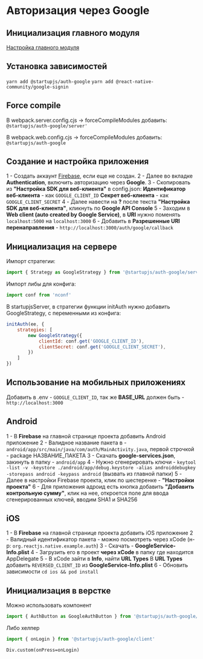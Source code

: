 # Авторизация через Google

## Инициализация главного модуля
[Настройка главного модуля](/docs/auth/main)

## Установка зависимостей
`yarn add @startupjs/auth-google`
`yarn add @react-native-community/google-signin`

## Force compile
В webpack.server.config.cjs -> forceCompileModules добавить:
`@startupjs/auth-google/server'`

В webpack.web.config.cjs -> forceCompileModules добавить:
`@startupjs/auth-google`

## Создание и настройка приложения
1 - Создать аккаунт [Firebase](https://console.firebase.google.com/), если еще не создан.
2 - Далее во вкладке **Authentication**, включить авторизацию через **Google**.
3 - Скопировать из **"Настройка SDK для веб-клиента"** в config.json:
**Идентификатор веб-клиента** - как `GOOGLE_CLIENT_ID`
**Секрет веб-клиента** - как `GOOGLE_CLIENT_SECRET`
4 - Далее навести на **?** после текста **"Настройка SDK для веб-клиента"**, кликнуть по **Google API Console**
5 - Заходим в **Web client (auto created by Google Service)**, в **URI** нужно поменять `localhost:5000` на `localhost:3000`
6 - Добавить в **Разрешенные URI перенаправления** -
`http://localhost:3000/auth/google/callback`

## Инициализация на сервере
Импорт стратегии:
```js
import { Strategy as GoogleStrategy } from '@startupjs/auth-google/server'
```

Импорт либы для конфига:
```js
import conf from 'nconf'
```

В startupjsServer, в стратегии функции initAuth нужно добавить GoogleStrategy, с переменными из конфига:
```js
initAuth(ee, {
    strategies: [
        new GoogleStrategy({
            clientId: conf.get('GOOGLE_CLIENT_ID'),
            clientSecret: conf.get('GOOGLE_CLIENT_SECRET'),
        })
    ]
})
```

## Использование на мобильных приложениях
Добавить в .env - `GOOGLE_CLIENT_ID`, так же **BASE_URL** должен быть - `http://localhost:3000`

## Android
1 - В **Firebase** на главной странице проекта добавить Android приложение
2 - Валидное название пакета в - `android/app/src/main/java/com/auth/MainActivity.java`, первой строчкой - package НАЗВАНИЕ_ПАКЕТА
3 - Скачать **google-services.json**, закинуть в папку - `android/app`
4 - Нужно сгенерировать ключи - `keytool -list -v -keystore ./android/app/debug.keystore -alias androiddebugkey -storepass android -keypass android` (вызвать из главной папки)
5 - Далее в настройки Firebase проекта, клик по шестеренке - **"Настройки проекта"**
6 - Для приложения адроид есть кнопка добавить **"Добавить контрольную сумму"**, клик на нее, откроется поле для ввода сгенерированных ключей, вводим SHA1 и SHA256

## iOS
1 - В **Firebase** на главной странице проекта добавить iOS приложение
2 - Валидный идентификатор пакета - можно посмотреть через xCode (н-р: `org.reactjs.native.example.auth`)
3 - Скачать - **GoogleService-Info.plist**
4 - Загрузить его в проект **через xCode** в папку где находится AppDelegate
5 - В xCode зайти в **Info**, найти **URL Types**
В **URL Types** добавить `REVERSED_CLIENT_ID` из **GoogleService-Info.plist**
6 - Обновить зависимости `cd ios && pod install`

## Инициализация в верстке
Можно использовать компонент
```js
import { AuthButton as GoogleAuthButton } from '@startupjs/auth-google/client'
```

Либо хелпер
```js
import { onLogin } from '@startupjs/auth-google/client'
```
```pug
Div.custom(onPress=onLogin)
```
